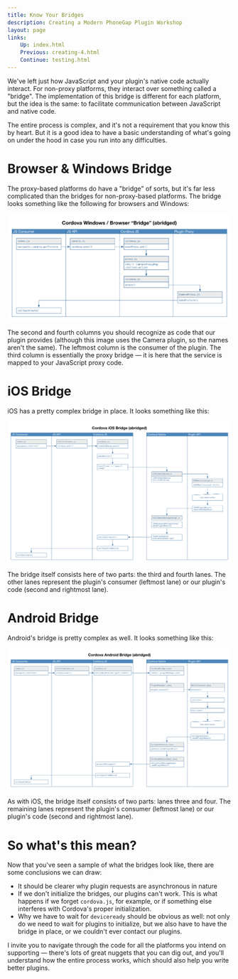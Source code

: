 ```yaml
---
title: Know Your Bridges
description: Creating a Modern PhoneGap Plugin Workshop
layout: page
links:
    Up: index.html
    Previous: creating-4.html
    Continue: testing.html
---
```


We've left just how JavaScript and your plugin's native code actually interact. For non-proxy platforms, they interact over something called a "bridge". The implementation of this bridge is different for each platform, but the idea is the same: to facilitate communication between JavaScript and native code.

The entire process is complex, and it's not a requirement that you know this by heart. But it is a good idea to have a basic understanding of what's going on under the hood in case you run into any difficulties.

# Browser &amp; Windows Bridge

The proxy-based platforms do have a "bridge" of sorts, but it's far less complicated than the bridges for non-proxy-based platforms. The bridge looks something like the following for browsers and Windows:

![Browser &amp; Windows Bridge](./img/proxy-bridge.png)

The second and fourth columns you should recognize as code that our plugin provides (although this image uses the Camera plugin, so the names aren't the same). The leftmost column is the consumer of the plugin. The third column is essentially the proxy bridge &mdash; it is here that the service is mapped to your JavaScript proxy code.

# iOS Bridge

iOS has a pretty complex bridge in place. It looks something like this:

![iOS Bridge](./img/ios-bridge.png)

The bridge itself consists here of two parts: the third and fourth lanes. The other lanes represent the plugin's consumer (leftmost lane) or our plugin's code (second and rightmost lane).

# Android Bridge

Android's bridge is pretty complex as well. It looks something like this:

![Android Bridge](./img/android-bridge.png)

As with iOS, the bridge itself consists of two parts: lanes three and four. The remaining lanes represent the plugin's consumer (leftmost lane) or our plugin's code (second and rightmost lane).

# So what's this mean?

Now that you've seen a sample of what the bridges look like, there are some conclusions we can draw:

* It should be clearer why plugin requests are asynchronous in nature
* If we don't initialize the bridges, our plugins can't work. This is what happens if we forget `cordova.js`, for example, or if something else interferes with Cordova's proper initialization.
* Why we have to wait for `deviceready` should be obvious as well: not only do we need to wait for plugins to initialize, but we also have to have the bridge in place, or we couldn't ever contact our plugins.

I invite you to navigate through the code for all the platforms you intend on supporting &mdash; there's lots of great nuggets that you can dig out, and you'll understand how the entire process works, which should also help you write better plugins.
